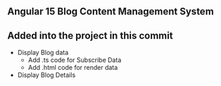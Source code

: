 ## Angular 15 Blog Content Management System

## Added into the project in this commit

- Display Blog data
  - Add .ts code for Subscribe Data
  - Add .html code for render data
- Display Blog Details

